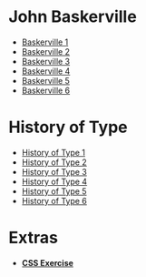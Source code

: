 John Baskerville
================

- [Baskerville 1](https://github.com/Scott-McCabe/John_Baskerville_/blob/master/baskerville1.html)
- [Baskerville 2](https://scott-mccabe.github.io/John_Baskerville_/baskerville2.html)
- [Baskerville 3](https://scott-mccabe.github.io/John_Baskerville_/baskerville3.html)
- [Baskerville 4](https://scott-mccabe.github.io/John_Baskerville_/baskerville4.html)
- [Baskerville 5](https://scott-mccabe.github.io/John_Baskerville_/baskerville5.html)
- [Baskerville 6](https://scott-mccabe.github.io/John_Baskerville_/baskerville6.html)


History of Type
===============

- [History of Type 1](https://scott-mccabe.github.io/John_Baskerville_/history1.html)
- [History of Type 2](https://scott-mccabe.github.io/John_Baskerville_/history2.html)
- [History of Type 3](https://scott-mccabe.github.io/John_Baskerville_/history3.html)
- [History of Type 4](https://scott-mccabe.github.io/John_Baskerville_/history4.html)
- [History of Type 5](https://scott-mccabe.github.io/John_Baskerville_/history5.html)
- [History of Type 6](https://scott-mccabe.github.io/John_Baskerville_/history6.html)

Extras
======

- **[CSS Exercise](https://eleventhirty.github.io/John_Baskerville_/exercss.html)**   
